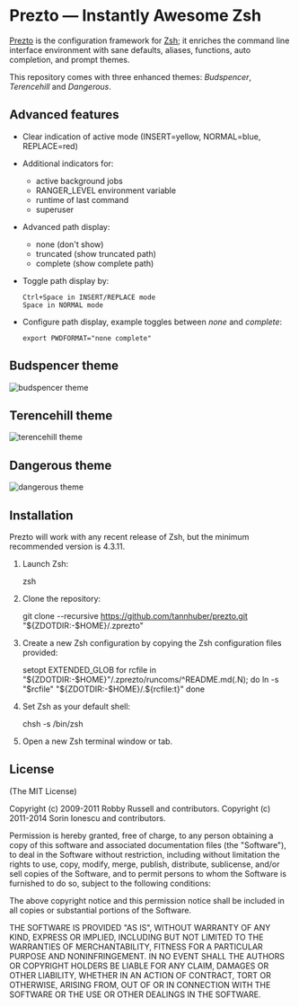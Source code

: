 Prezto — Instantly Awesome Zsh
==============================

[Prezto][2] is the configuration framework for [Zsh][1]; it enriches the command line
interface environment with sane defaults, aliases, functions, auto completion,
and prompt themes.

This repository comes with three enhanced themes: *Budspencer*, *Terencehill* and
*Dangerous*.

Advanced features
-----------------

  * Clear indication of active mode (INSERT=yellow, NORMAL=blue, REPLACE=red)
  * Additional indicators for:
      - active background jobs
      - RANGER_LEVEL environment variable
      - runtime of last command
      - superuser
  * Advanced path display:
      - none (don't show)
      - truncated (show truncated path)
      - complete (show complete path)
  * Toggle path display by:

        Ctrl+Space in INSERT/REPLACE mode
        Space in NORMAL mode

  * Configure path display, example toggles between *none* and *complete*:

        export PWDFORMAT="none complete"

Budspencer theme
----------------

![budspencer theme][3]

Terencehill theme
-----------------

![terencehill theme][4]

Dangerous theme
---------------

![dangerous theme][5]

Installation
------------

Prezto will work with any recent release of Zsh, but the minimum recommended
version is 4.3.11.

  1. Launch Zsh:

        zsh

  2. Clone the repository:

        git clone --recursive https://github.com/tannhuber/prezto.git "${ZDOTDIR:-$HOME}/.zprezto"

  3. Create a new Zsh configuration by copying the Zsh configuration files
     provided:

        setopt EXTENDED_GLOB
        for rcfile in "${ZDOTDIR:-$HOME}"/.zprezto/runcoms/^README.md(.N); do
          ln -s "$rcfile" "${ZDOTDIR:-$HOME}/.${rcfile:t}"
        done

  4. Set Zsh as your default shell:

        chsh -s /bin/zsh

  5. Open a new Zsh terminal window or tab.

License
-------

(The MIT License)

Copyright (c) 2009-2011 Robby Russell and contributors.
Copyright (c) 2011-2014 Sorin Ionescu and contributors.

Permission is hereby granted, free of charge, to any person obtaining a copy of
this software and associated documentation files (the "Software"), to deal in
the Software without restriction, including without limitation the rights to
use, copy, modify, merge, publish, distribute, sublicense, and/or sell copies
of the Software, and to permit persons to whom the Software is furnished to do
so, subject to the following conditions:

The above copyright notice and this permission notice shall be included in all
copies or substantial portions of the Software.

THE SOFTWARE IS PROVIDED "AS IS", WITHOUT WARRANTY OF ANY KIND, EXPRESS OR
IMPLIED, INCLUDING BUT NOT LIMITED TO THE WARRANTIES OF MERCHANTABILITY,
FITNESS FOR A PARTICULAR PURPOSE AND NONINFRINGEMENT. IN NO EVENT SHALL THE
AUTHORS OR COPYRIGHT HOLDERS BE LIABLE FOR ANY CLAIM, DAMAGES OR OTHER
LIABILITY, WHETHER IN AN ACTION OF CONTRACT, TORT OR OTHERWISE, ARISING FROM,
OUT OF OR IN CONNECTION WITH THE SOFTWARE OR THE USE OR OTHER DEALINGS IN THE
SOFTWARE.

[1]: http://www.zsh.org
[2]: https://github.com/sorin-ionescu/prezto 
[3]: https://raw.githubusercontent.com/tannhuber/prezto/master/screenshots/budspencer.png
[4]: https://raw.githubusercontent.com/tannhuber/prezto/master/screenshots/terencehill.png
[5]: https://raw.githubusercontent.com/tannhuber/prezto/master/screenshots/dangerous.png
